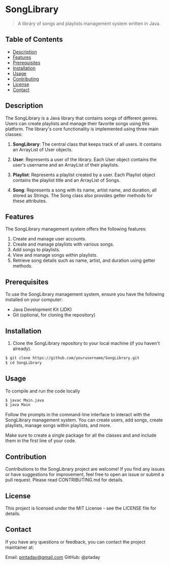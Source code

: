 # SongLibrary

> A library of songs and playlists management system written in Java.

## Table of Contents

- [Description](#description)
- [Features](#features)
- [Prerequisites](#prerequisites)
- [Installation](#installation)
- [Usage](#usage)
- [Contributing](#contributing)
- [License](#license)
- [Contact](#contact)

## Description

The SongLibrary is a Java library that contains songs of different genres. Users can create playlists and manage their favorite songs using this platform. The library's core functionality is implemented using three main classes:

1. **SongLibrary**: The central class that keeps track of all users. It contains an ArrayList of User objects.

2. **User**: Represents a user of the library. Each User object contains the user's username and an ArrayList of their playlists.

3. **Playlist**: Represents a playlist created by a user. Each Playlist object contains the playlist title and an ArrayList of Songs.

4. **Song**: Represents a song with its name, artist name, and duration, all stored as Strings. The Song class also provides getter methods for these attributes.

## Features

The SongLibrary management system offers the following features:

1. Create and manage user accounts.
2. Create and manage playlists with various songs.
3. Add songs to playlists.
4. View and manage songs within playlists.
5. Retrieve song details such as name, artist, and duration using getter methods.

## Prerequisites

To use the SongLibrary management system, ensure you have the following installed on your computer:

- Java Development Kit (JDK)
- Git (optional, for cloning the repository)

## Installation

1. Clone the SongLibrary repository to your local machine (if you haven't already).

```bash
$ git clone https://github.com/yourusername/SongLibrary.git
$ cd SongLibrary
```

## Usage
 
 To compile and run the code locally

```bash
$ javac Main.java 
$ java Main
```
Follow the prompts in the command-line interface to interact with the SongLibrary management system. You can create users, add songs, create playlists, manage songs within playlists, and more.

Make sure to create a single package for all the classes and and include them in the first line of your code.

## Contribution

Contributions to the SongLibrary project are welcome! If you find any issues or have suggestions for improvement, feel free to open an issue or submit a pull request. Please read CONTRIBUTING.md for details.

## License
This project is licensed under the MIT License - see the LICENSE file for details.

## Contact
If you have any questions or feedback, you can contact the project maintainer at:

Email: pmtaday@gmail.com
GitHub: @ptaday

 
